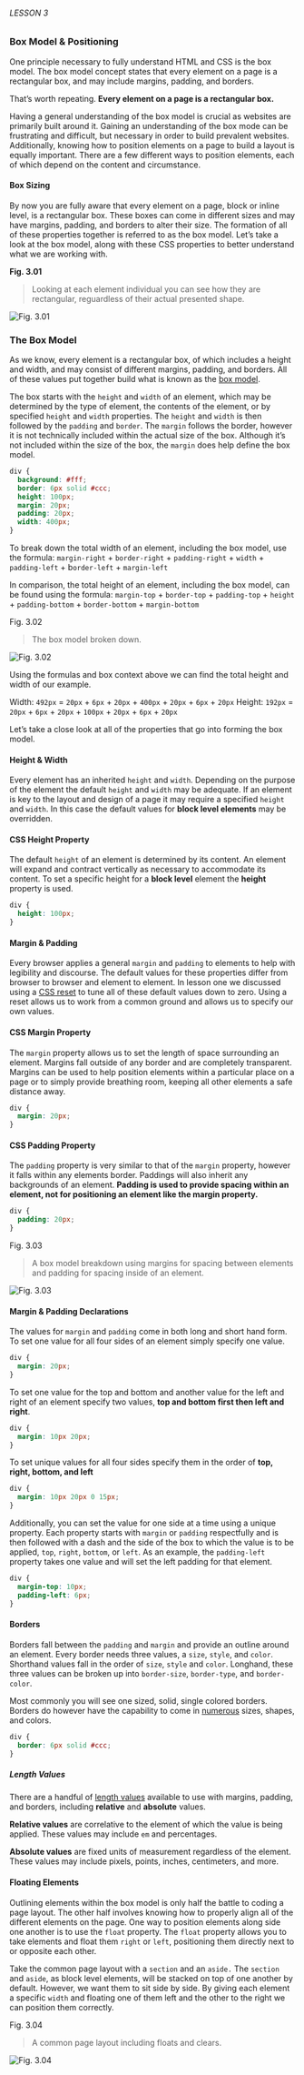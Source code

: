 ###### LESSON 3

### Box Model & Positioning

One principle necessary to fully understand HTML and CSS is the box model. The box model concept states that every element on a page is a rectangular box, and may include margins, padding, and borders.

That’s worth repeating. **Every element on a page is a rectangular box.**

Having a general understanding of the box model is crucial as websites are primarily built around it. Gaining an understanding of the box mode can be frustrating and difficult, but necessary in order to build prevalent websites. Additionally, knowing how to position elements on a page to build a layout is equally important. There are a few different ways to position elements, each of which depend on the content and circumstance.

#### Box Sizing

By now you are fully aware that every element on a page, block or inline level, is a rectangular box. These boxes can come in different sizes and may have margins, padding, and borders to alter their size. The formation of all of these properties together is referred to as the box model. Let’s take a look at the box model, along with these CSS properties to better understand what we are working with.

**Fig. 3.01**
> Looking at each element individual you can see how they are rectangular, reguardless of their actual presented shape.

![Fig. 3.01](square-elements.jpg)

### The Box Model

As we know, every element is a rectangular box, of which includes a height and width, and may consist of different margins, padding, and borders. All of these values put together build what is known as the [box model](http://css-tricks.com/the-css-box-model/).

The box starts with the `height` and `width` of an element, which may be determined by the type of element, the contents of the element, or by specified `height` and `width` properties. The `height` and `width` is then followed by the `padding` and `border`. The `margin` follows the border, however it is not technically included within the actual size of the box. Although it’s not included within the size of the box, the `margin` does help define the box model.

```css
div {
  background: #fff;
  border: 6px solid #ccc;
  height: 100px;
  margin: 20px;
  padding: 20px;
  width: 400px;
}
```

To break down the total width of an element, including the box model, use the formula:
`margin-right` + `border-right` + `padding-right` + `width` + `padding-left` + b`order-left` + `margin-left`

In comparison, the total height of an element, including the box model, can be found using the formula:
`margin-top` + `border-top` + `padding-top` + `height` + `padding-bottom` + `border-bottom` + `margin-bottom`

Fig. 3.02
> The box model broken down.

![Fig. 3.02](box-model.png)

Using the formulas and box context above we can find the total height and width of our example.

Width: `492px` = `20px` + `6px` + `20px` + `400px` + `20px` + `6px` + `20px`
Height: `192px` = `20px` + `6px` + `20px` + `100px` + `20px` + `6px` + `20px`

Let’s take a close look at all of the properties that go into forming the box model.

#### Height & Width

Every element has an inherited `height` and `width`. Depending on the purpose of the element the default `height` and `width` may be adequate. If an element is key to the layout and design of a page it may require a specified `height` and `width`. In this case the default values for **block level elements** may be overridden.

#### CSS Height Property

The default `height` of an element is determined by its content. An element will expand and contract vertically as necessary to accommodate its content. To set a specific height for a **block level** element the **height** property is used.

```css
div {
  height: 100px;
}
```

#### Margin & Padding

Every browser applies a general `margin` and `padding` to elements to help with legibility and discourse. The default values for these properties differ from browser to browser and element to element. In lesson one we discussed using a [CSS reset](http://learn.shayhowe.com/html-css/terminology-syntax-intro#reset) to tune all of these default values down to zero. Using a reset allows us to work from a common ground and allows us to specify our own values.

#### CSS Margin Property

The `margin` property allows us to set the length of space surrounding an element. Margins fall outside of any border and are completely transparent. Margins can be used to help position elements within a particular place on a page or to simply provide breathing room, keeping all other elements a safe distance away.

```css
div {
  margin: 20px;
}
```

#### CSS Padding Property

The `padding` property is very similar to that of the `margin` property, however it falls within any elements border. Paddings will also inherit any backgrounds of an element. **Padding is used to provide spacing within an element, not for positioning an element like the margin property.**

```css
div {
  padding: 20px;
}
```

Fig. 3.03
> A box model breakdown using margins for spacing between elements and padding for spacing inside of an element.

![Fig. 3.03](http://learn.shayhowe.com/assets/courses/html-css-guide/box-model/margin-padding.png)

#### Margin & Padding Declarations

The values for `margin` and `padding` come in both long and short hand form. To set one value for all four sides of an element simply specify one value.

```css
div {
  margin: 20px;
}
```

To set one value for the top and bottom and another value for the left and right of an element specify two values, **top and bottom first then left and right**.

```css
div {
  margin: 10px 20px;
}
```

To set unique values for all four sides specify them in the order of **top, right, bottom, and left**

```css
div {
  margin: 10px 20px 0 15px;
}
```

Additionally, you can set the value for one side at a time using a unique property. Each property starts with `margin` or `padding` respectfully and is then followed with a dash and the side of the box to which the value is to be applied, `top`, `right`, `bottom`, or `left`. As an example, the `padding-left` property takes one value and will set the left padding for that element.

```css
div {
  margin-top: 10px;
  padding-left: 6px;
}
```

#### Borders

Borders fall between the `padding` and `margin` and provide an outline around an element. Every border needs three values, a `size`, `style`, and `color`. Shorthand values fall in the order of `size`, `style` and `color`. Longhand, these three values can be broken up into `border-size`, `border-type`, and `border-color`.

Most commonly you will see one sized, solid, single colored borders. Borders do however have the capability to come in [numerous](http://www.quackit.com/html/codes/html_borders.cfm) sizes, shapes, and colors.

```css
div {
  border: 6px solid #ccc;
}
```

  ##### Length Values

  There are a handful of [length values](https://developer.mozilla.org/en/CSS/length) available to use with margins, padding, and borders, including **relative** and **absolute** values.

  **Relative values** are correlative to the element of which the value is being applied. These values may include `em` and percentages.

  **Absolute values** are fixed units of measurement regardless of the element. These values may include pixels, points, inches, centimeters, and more.
  
#### Floating Elements

Outlining elements within the box model is only half the battle to coding a page layout. The other half involves knowing how to properly align all of the different elements on the page. One way to position elements along side one another is to use the `float` property. The `float` property allows you to take elements and float them `right` or `left`, positioning them directly next to or opposite each other.

Take the common page layout with a `section` and an `aside.` The `section` and `aside`, as block level elements, will be stacked on top of one another by default. However, we want them to sit side by side. By giving each element a specific `width` and floating one of them left and the other to the right we can position them correctly.

Fig. 3.04
> A common page layout including floats and clears.

![Fig. 3.04](floats.png)

